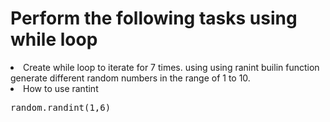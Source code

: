 Perform the following tasks using while loop
=================================================
<li> Create while loop to iterate for 7 times. using using ranint builin function generate different random numbers in the range of 1 to 10. </li>
<li> How to use rantint</li>
<pre>
random.randint(1,6)
</pre>



